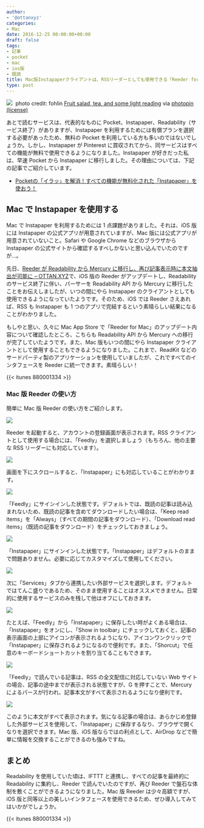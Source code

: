 ```yaml
---
author:
- '@ottanxyz'
categories:
- Mac
date: 2016-12-25 00:00:00+00:00
draft: false
tags:
- 記事
- pocket
- mac
- ios版
- 既読
title: Mac版Instapaperクライアントは、RSSリーダーとしても使用できる「Reeder for Mac」がオススメ
type: post
---
```


![](161225-585f3d492be83.jpg)
 photo credit: fohlin [Fruit salad, tea, and some light reading](http://www.flickr.com/photos/31349545@N00/4507360273) via [photopin](http://photopin.com) [(license)](https://creativecommons.org/licenses/by-nc/2.0/)

あとで読むサービスは、代表的なものに Pocket、Instapaper、Readability（サービス終了）がありますが、Instapaper を利用するためには有償プランを選択する必要があったため、無料の Pocket を利用している方も多いのではないでしょうか。しかし、Instapaper が Pinterest に買収されてから、同サービスはすべての機能が無料で使用できるようになりました。Instapaper が好きだった私は、早速 Pocket から Instapaper に移行しました。その理由については、下記の記事でご紹介しています。

* [Pocketの「イラッ」を解消！すべての機能が無料化された「Instapaper」を使おう！](/posts/2016/11/pocket-to-instapaper-5181/)

## Mac で Instapaper を使用する

Mac で Instapaper を利用するためには 1 点課題がありました。それは、iOS 版には Instapaper の公式アプリが用意されていますが、Mac 版には公式アプリが用意されていないこと。Safari や Google Chrome などのブラウザから Instapaper の公式サイトから確認するすべしかないと思い込んでいたのですが…。

先日、[Reeder が Readability から Mercury に移行し、再び記事表示時に本文抽出が可能に – OTTAN.XYZ](/posts/2016/12/reeder-usage-with-mercury-feedly-5399/)で、iOS 版の Reeder がアップデートし、Readability のサービス終了に伴い、パーサーを Readability API から Mercury に移行したことをお伝えしましたが、いつの間にやら Instapaper のクライアントとしても使用できるようになっていたようです。そのため、iOS では Reeder さえあれば、RSS も Instapaper も 1 つのアプリで完結するという素晴らしい結果になることがわかりました。

もしやと思い、久々に Mac App Store で「Reeder for Mac」のアップデート内容について確認したところ、こちらも Readability API から Mercury への移行が完了していたようです。また、Mac 版もいつの間にやら Instapaper クライアントとして使用することもできるようになりました。これまで、ReadKit などのサードパーティ製のアプリケーションを使用していましたが、これですべてのインタフェースを Reeder に統一できます。素晴らしい！

{{< itunes 880001334 >}}

### Mac 版 Reeder の使い方

簡単に Mac 版 Reeder の使い方をご紹介します。

![](161225-585f3d60cb676.png)

Reeder を起動すると、アカウントの登録画面が表示されます。RSS クライアントとして使用する場合には、「Feedly」を選択しましょう（もちろん、他の主要な RSS リーダーにも対応しています）。

![](161225-585f3d652566b.png)

画面を下にスクロールすると、「Instapaper」にも対応していることがわかります。

![](161225-585f3d69c7099.png)

「Feedly」にサインインした状態です。デフォルトでは、既読の記事は読み込まれないため、既読の記事を含めてダウンロードしたい場合は、「Keep read items」を「Always」（すべての期間の記事をダウンロード）、「Download read items」（既読の記事をダウンロード）をチェックしておきましょう。

![](161225-585f3d73c9ff5.png)

「Instapaper」にサインインした状態です。「Instapaper」はデフォルトのままで問題ありません。必要に応じてカスタマイズして使用してください。

![](161225-585f3d7995098.png)

次に「Services」タブから連携したい外部サービスを選択します。デフォルトではてんこ盛りであるため、そのまま使用することはオススメできません。日常的に使用するサービスのみを残して他はオフにしておきます。

![](161225-585f3d7eb6031.png)

たとえば、「Feedly」から「Instapaper」に保存したい時がよくある場合は、「Instapaper」をオンにし、「Show in toolbar」にチェックしておくと、記事の表示画面の上部にアイコンが表示されるようになり、アイコンワンクリックで「Instapaper」に保存されるようになるので便利です。また、「Shorcut」で任意のキーボードショートカットを割り当てることもできます。

![](161225-585f3d83eb408.png)

「Feedly」で読んでいる記事は、RSS の全文配信に対応していない Web サイトの場合、記事の途中までが表示される状態ですが、G を押すことで、Mercury によるパースが行われ、記事本文がすべて表示されるようになり便利です。

![](161225-585f3d8b021e8.png)

このように本文がすべて表示されます。気になる記事の場合は、あらかじめ登録した外部サービスを使用して、「Instapaper」に保存するなり、ブラウザで開くなりを選択できます。Mac 版、iOS 版ならではの利点として、AirDrop などで簡単に情報を交換することができるのも強みですね。

## まとめ

Readability を使用していた頃は、IFTTT と連携し、すべての記事を最終的に Readability に集約し、Reeder で読んでいたのですが、再び Reeder で盤石な体制を敷くことができるようになりました。Mac 版 Reeder は少々高額ですが、iOS 版と同等以上の美しいインタフェースを使用できるため、ぜひ導入してみてはいかがでしょうか。

{{< itunes 880001334 >}}
